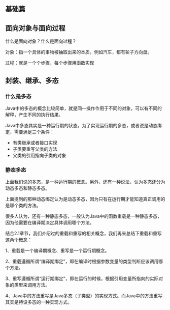 ## 基础篇

## 面向对象与面向过程

什么是面向对象？什么是面向过程？

对象：指一个具体的事物被抽取出来的本质。例如汽车，都有轮子方向盘。

过程：就是一个个步骤，每个步骤用函数实现

## 封装、继承、多态

### 什么是多态

Java中的多态的概念比较简单，就是同一操作作用于不同的对象，可以有不同的解释，产生不同的执行结果。

Java中多态其实是一种运行期的状态。为了实现运行期的多态，或者说是动态绑定，需要满足三个条件：

* 有类继承或者接口实现
* 子类要重写父类的方法
* 父类的引用指向子类的对象

### 静态多态

上面我们说的多态，是一种运行期的概念。另外，还有一种说法，认为多态还分为动态多态和静态多态。

上面提到的那种动态绑定认为是动态多态，因为只有在运行期才能知道真正调用的是哪个类的方法。

很多人认为，还有一种静态多态，一般认为Java中的函数重载是一种静态多态，因为他需要在编译期决定具体调用哪个方法。

结合2.1章节，我们介绍过的重载和重写的相关概念，我们再来总结下重载和重写这两个概念：

1、重载是一个编译期概念、重写是一个运行期概念。

2、重载遵循所谓“编译期绑定”，即在编译时根据参数变量的类型判断应该调用哪个方法。

3、重写遵循所谓“运行期绑定”，即在运行的时候，根据引用变量所指向的实际对象的类型来调用方法。

4、Java中的方法重写是Java多态（子类型）的实现方式。而Java中的方法重写其实是特设多态的一种实现方式。
